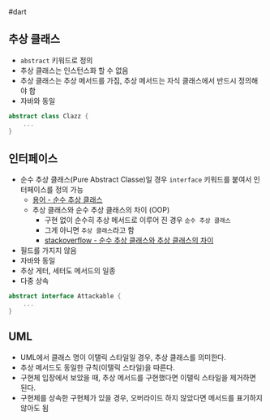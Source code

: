 #dart 

## 추상 클래스
- `abstract` 키워드로 정의
- 추상 클래스는 인스턴스화 할 수 없음
- 추상 클래스는 추상 메서드를 가짐, 추상 메서드는 자식 클래스에서 반드시 정의해야 함
- 자바와 동일

```dart
abstract class Clazz {
	...
}
```

## 인터페이스
- 순수 추상 클래스(Pure Abstract Classe)일 경우 `interface` 키워드를 붙여서 인터페이스를 정의 가능
	- [용어 - 순수 추상 클래스](https://en.wikibooks.org/wiki/C%2B%2B_Programming/Classes/Abstract_Classes/Pure_Abstract_Classes)
	- 추상 클래스와 순수 추상 클래스의 차이 (OOP)
		- 구현 없이 순수히 추상 메서드로 이루어 진 경우 `순수 추상 클래스`
		- 그게 아니면 `추상 클래스`라고 함
		- [stackoverflow - 순수 추상 클래스와 추상 클래스의 차이](https://stackoverflow.com/questions/15253642/what-is-the-difference-between-abstract-class-and-pure-abstract-class-in-c)
- 필드를 가지지 않음
- 자바와 동일
- 추상 게터, 세터도 메서드의 일종
- 다중 상속

```dart
abstract interface Attackable {
	...
}
```


## UML
- UML에서 클래스 명이 이탤릭 스타일일 경우, 추상 클래스를 의미한다.
- 추상 메서드도 동일한 규칙(이탤릭 스타일)을 따른다.
- 구현체 입장에서 보았을 때, 추상 메서드를 구현했다면 이탤릭 스타일을 제거하면 된다.
- 구현체를 상속한 구현체가 있을 경우, 오버라이드 하지 않았다면 메서드를 표기하지 않아도 됨